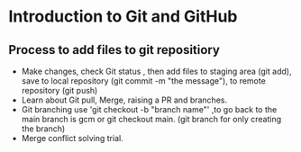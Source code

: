 # Introduction to Git and GitHub 
## Process to add files to git repositiory
+ Make changes, check Git status , then add files to staging area (git add), save to local repository (git commit -m "the message"), to remote repository (git push)
+ Learn about Git pull, Merge, raising a PR and branches.
+ Git branching use 'git checkout -b "branch name"' ,to go back to the main branch is gcm or git checkout main. (git branch for only creating the branch)
+ Merge conflict solving trial.
